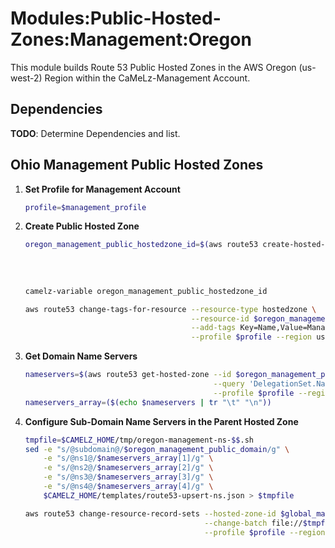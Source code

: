 # Modules:Public-Hosted-Zones:Management:Oregon

This module builds Route 53 Public Hosted Zones in the AWS Oregon (us-west-2) Region within the CaMeLz-Management Account.

## Dependencies

**TODO**: Determine Dependencies and list.

## Ohio Management Public Hosted Zones

1. **Set Profile for Management Account**
    ```bash
    profile=$management_profile
    ```

1.  **Create Public Hosted Zone**
    ```bash
    oregon_management_public_hostedzone_id=$(aws route53 create-hosted-zone --name $oregon_management_public_domain \
                                                                          --hosted-zone-config Comment="Public Zone for $oregon_management_public_domain",PrivateZone=false \
                                                                          --caller-reference $(date +%s) \
                                                                          --query 'HostedZone.Id' \
                                                                          --profile $profile --region us-east-1 --output text | cut -f3 -d /)
    camelz-variable oregon_management_public_hostedzone_id

    aws route53 change-tags-for-resource --resource-type hostedzone \
                                         --resource-id $oregon_management_public_hostedzone_id \
                                         --add-tags Key=Name,Value=Management-PublicHostedZone Key=Company,Value=CaMeLz Key=Environment,Value=Management \
                                         --profile $profile --region us-east-1 --output text
    ```

1.  **Get Domain Name Servers**
    ```bash
    nameservers=$(aws route53 get-hosted-zone --id $oregon_management_public_hostedzone_id \
                                              --query 'DelegationSet.NameServers' \
                                              --profile $profile --region us-east-1 --output text)
    nameservers_array=($(echo $nameservers | tr "\t" "\n"))
    ```

1.  **Configure Sub-Domain Name Servers in the Parent Hosted Zone**
    ```bash
    tmpfile=$CAMELZ_HOME/tmp/oregon-management-ns-$$.sh
    sed -e "s/@subdomain@/$oregon_management_public_domain/g" \
        -e "s/@ns1@/$nameservers_array[1]/g" \
        -e "s/@ns2@/$nameservers_array[2]/g" \
        -e "s/@ns3@/$nameservers_array[3]/g" \
        -e "s/@ns4@/$nameservers_array[4]/g" \
        $CAMELZ_HOME/templates/route53-upsert-ns.json > $tmpfile

    aws route53 change-resource-record-sets --hosted-zone-id $global_management_public_hostedzone_id \
                                            --change-batch file://$tmpfile \
                                            --profile $profile --region us-east-1 --output text
    ```
